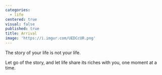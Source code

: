 ```yaml
---
categories:
  - life
centered: true
visual: false
published: true
title: Arrival
image: 'https://i.imgur.com/UEDCcUR.png'
---
```

The story of your life
is not your life.

Let go of the story,
and let life share its riches with you, 
one moment at a time.
